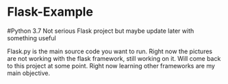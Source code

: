 # Flask-Example
#Python 3.7
Not serious Flask project but maybe update later with something useful

Flask.py is the main source code you want to run. Right now the pictures are not working with the flask framework, still working on it.
Will come back to this project at some point. Right now learning other frameworks are my main objective.

